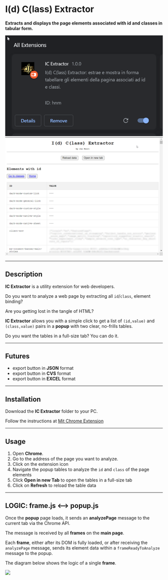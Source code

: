# I(d) C(lass) Extractor

**Extracts and displays the page elements associated with id and classes in tabular form.**

![](images/info-extension-IC_Extractor.png)
![](images/example-IC_Extractor.png)

---

## Description

**IC Extractor** is a utility extension for web developers.

Do you want to analyze a web page by extracting all `id`/`class`, element binding?

Are you getting lost in the tangle of HTML?

**IC Extractor** allows you with a simple click to get a list of `(id,value)` and `(class,value)` pairs in a **popup** with two clear, no-frills tables.

Do you want the tables in a full-size tab? You can do it.

---

## Futures

- export button in **JSON** format
- export button in **CVS** format
- export button in **EXCEL** format

---

## Installation

Download the **IC Extractor** folder to your PC.

Follow the instructions at [Mit Chrome Extension](https://github.com/JoeFerri/mit-chrome-extension)

---

## Usage

1. Open **Chrome**.
2. Go to the address of the page you want to analyze.
3. Click on the extension icon
4. Navigate the popup tables to analyze the `id` and `class` of the page elements
5. Click **Open in new Tab** to open the tables in a full-size tab
6. Click on **Refresh** to reload the table data

---

## LOGIC: frame.js <--> popup.js

Once the **popup** page loads, it sends an **analyzePage** message to the current tab via the Chrome API.

The message is received by all **frames** on the **main page**.

Each **frame**, either after its DOM is fully loaded, or after receiving the `analyzePage` message, sends its element data within a `frameReadyToAnalyze` message to the popup.

The diagram below shows the logic of a single **frame**.

[![](https://mermaid.ink/img/pako:eNqNU8lu2zAQ_RViTjZACZJlLSFaA0XTQw9piySnQkAwESeOUG0lqbSK4Xx7qS21nTQoDwJFvjfvzcIdZLUkEKDpZ0tVRuc5bhWWacXsalCZPMsbrAy7s6d0_vXiHzcvj5u6aZuXx1RQSZW5xtuCPsu37z8WqPUIwWISYs8eZkeOs9kMe8EUoey0QUPZPVbbydWX2hCrH0g9UybkVY9k71lqq1A2BRlKYaRQoekog37rOMtJByssukf6hrMEVfLAlAUOBDH-XvZa1_WHkTTlk5n8oVc_EDnxKeZaaGvxQHGxfBXO2aSp-lZqY0kzf8QrygxT21tceJytvP4Thpy5XrA8THKzOW6RYDLXTYHdpynaYhJw5_Bv0IcO_neEvxkdW-DslZglaW2rcYm_2LsntrvJpeY32XC3P2mKpNNyA4eSVIm5tLO_61EpmHurkYKwW4nqRz8Ke4vD1tRXXZWBMKolDm0jbaDpnYC4QzsqHOzsgtjBbxB-7LmJ50Xrs9hPvNBfcehAOH7orqLEj5JgHcVRHCfxnsNjXdsQvut7_VqFXhCchUGw5kAyN7W6GB_n8EYHje8DYdDc_wH2dT85?type=png)](https://mermaid.live/edit#pako:eNqNU8lu2zAQ_RViTjZACZJlLSFaA0XTQw9piySnQkAwESeOUG0lqbSK4Xx7qS21nTQoDwJFvjfvzcIdZLUkEKDpZ0tVRuc5bhWWacXsalCZPMsbrAy7s6d0_vXiHzcvj5u6aZuXx1RQSZW5xtuCPsu37z8WqPUIwWISYs8eZkeOs9kMe8EUoey0QUPZPVbbydWX2hCrH0g9UybkVY9k71lqq1A2BRlKYaRQoekog37rOMtJByssukf6hrMEVfLAlAUOBDH-XvZa1_WHkTTlk5n8oVc_EDnxKeZaaGvxQHGxfBXO2aSp-lZqY0kzf8QrygxT21tceJytvP4Thpy5XrA8THKzOW6RYDLXTYHdpynaYhJw5_Bv0IcO_neEvxkdW-DslZglaW2rcYm_2LsntrvJpeY32XC3P2mKpNNyA4eSVIm5tLO_61EpmHurkYKwW4nqRz8Ke4vD1tRXXZWBMKolDm0jbaDpnYC4QzsqHOzsgtjBbxB-7LmJ50Xrs9hPvNBfcehAOH7orqLEj5JgHcVRHCfxnsNjXdsQvut7_VqFXhCchUGw5kAyN7W6GB_n8EYHje8DYdDc_wH2dT85)
